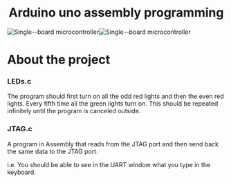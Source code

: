 <h1 align="center">Arduino uno assembly programming</h1>

![Single--board microcontroller](https://img.shields.io/badge/Single--board%20microcontroller-Arduino%20Uno-blue)![Single--board microcontroller](https://img.shields.io/badge/Applications-3-blue)

# About the project

### LEDs.c
The program should first turn on all the odd red lights and then the even red lights. 
Every fifth time all the green lights turn on. This should be repeated 
infinitely until the program is canceled outside. 

### JTAG.c
A program in Assembly that reads from the JTAG port
and then send back the same data to the JTAG port.

i.e. You should be able to see in the UART window what
you type in the keyboard.
